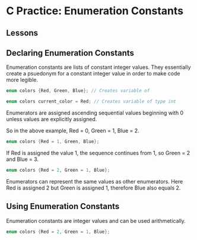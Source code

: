 
# C Practice: Enumeration Constants

## Lessons

## Declaring Enumeration Constants

Enumeration constants are lists of constant integer values. They essentially create a psuedonym for a constant integer value in order to make code more legible.

```c
enum colors {Red, Green, Blue}; // Creates variable of 

enum colors current_color = Red; // Creates variable of type int
```

Enumerators are assigned ascending sequential values beginning with 0 unless values are explicitly assigned. 

So in the above example, Red = 0, Green = 1, Blue = 2. 

```c
enum colors {Red = 1, Green, Blue};
```

If Red is assigned the value 1, the sequence continues from 1, so Green = 2 and Blue = 3. 

```c
enum colors {Red = 2, Green = 1, Blue};
```

Enumerators can represent the same values as other enumerators. Here Red is assigned 2 but Green is assigned 1, therefore Blue also equals 2. 

## Using Enumeration Constants

Enumeration constants are integer values and can be used arithmetically. 

```c
enum colors {Red = 2, Green = 1, Blue};


```
